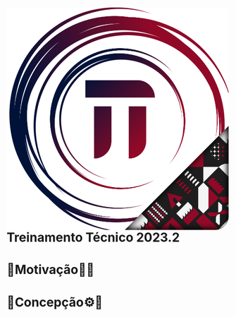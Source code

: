 <h1>
  <img src="./LogoDev.svg" align="right"/>
  Treinamento Técnico 2023.2
</h1>

# 🔸Motivação👊🔸


# 🔸Concepção⚙️🔸
